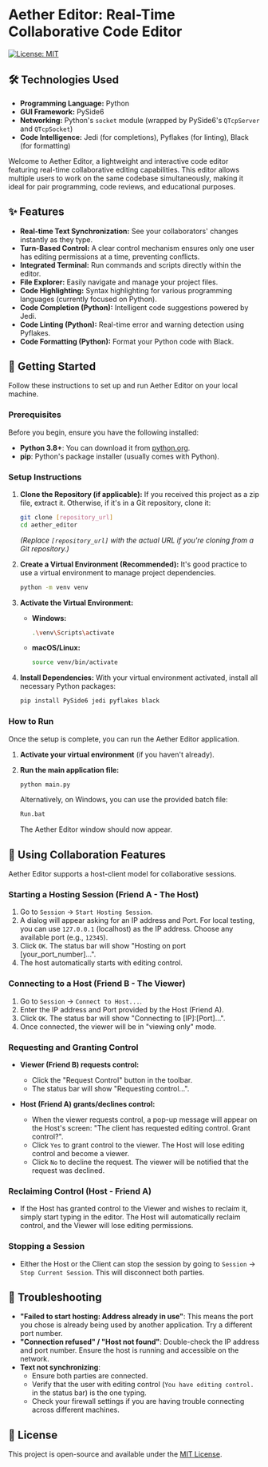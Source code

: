 # Aether Editor: Real-Time Collaborative Code Editor

[![License: MIT](https://img.shields.io/badge/License-MIT-yellow.svg)](https://opensource.org/licenses/MIT)

## 🛠️ Technologies Used

*   **Programming Language:** Python
*   **GUI Framework:** PySide6
*   **Networking:** Python's `socket` module (wrapped by PySide6's `QTcpServer` and `QTcpSocket`)
*   **Code Intelligence:** Jedi (for completions), Pyflakes (for linting), Black (for formatting)

Welcome to Aether Editor, a lightweight and interactive code editor featuring real-time collaborative editing capabilities. This editor allows multiple users to work on the same codebase simultaneously, making it ideal for pair programming, code reviews, and educational purposes.

## ✨ Features

*   **Real-time Text Synchronization:** See your collaborators' changes instantly as they type.
*   **Turn-Based Control:** A clear control mechanism ensures only one user has editing permissions at a time, preventing conflicts.
*   **Integrated Terminal:** Run commands and scripts directly within the editor.
*   **File Explorer:** Easily navigate and manage your project files.
*   **Code Highlighting:** Syntax highlighting for various programming languages (currently focused on Python).
*   **Code Completion (Python):** Intelligent code suggestions powered by Jedi.
*   **Code Linting (Python):** Real-time error and warning detection using Pyflakes.
*   **Code Formatting (Python):** Format your Python code with Black.

## 🚀 Getting Started

Follow these instructions to set up and run Aether Editor on your local machine.

### Prerequisites

Before you begin, ensure you have the following installed:

*   **Python 3.8+**: You can download it from [python.org](https://www.python.org/downloads/).
*   **pip**: Python's package installer (usually comes with Python).

### Setup Instructions

1.  **Clone the Repository (if applicable):**
    If you received this project as a zip file, extract it. Otherwise, if it's in a Git repository, clone it:
    ```bash
    git clone [repository_url]
    cd aether_editor
    ```
    *(Replace `[repository_url]` with the actual URL if you're cloning from a Git repository.)*

2.  **Create a Virtual Environment (Recommended):**
    It's good practice to use a virtual environment to manage project dependencies.
    ```bash
    python -m venv venv
    ```

3.  **Activate the Virtual Environment:**
    *   **Windows:**
        ```bash
        .\venv\Scripts\activate
        ```
    *   **macOS/Linux:**
        ```bash
        source venv/bin/activate
        ```

4.  **Install Dependencies:**
    With your virtual environment activated, install all necessary Python packages:
    ```bash
    pip install PySide6 jedi pyflakes black
    ```

### How to Run

Once the setup is complete, you can run the Aether Editor application.

1.  **Activate your virtual environment** (if you haven't already).

2.  **Run the main application file:**
    ```bash
    python main.py
    ```
    Alternatively, on Windows, you can use the provided batch file:
    ```bash
    Run.bat
    ```

    The Aether Editor window should now appear.

## 🤝 Using Collaboration Features

Aether Editor supports a host-client model for collaborative sessions.

### Starting a Hosting Session (Friend A - The Host)

1.  Go to `Session` -> `Start Hosting Session`.
2.  A dialog will appear asking for an IP address and Port. For local testing, you can use `127.0.0.1` (localhost) as the IP address. Choose any available port (e.g., `12345`).
3.  Click `OK`. The status bar will show "Hosting on port [your_port_number]...".
4.  The host automatically starts with editing control.

### Connecting to a Host (Friend B - The Viewer)

1.  Go to `Session` -> `Connect to Host...`.
2.  Enter the IP address and Port provided by the Host (Friend A).
3.  Click `OK`. The status bar will show "Connecting to [IP]:[Port]...".
4.  Once connected, the viewer will be in "viewing only" mode.

### Requesting and Granting Control

*   **Viewer (Friend B) requests control:**
    *   Click the "Request Control" button in the toolbar.
    *   The status bar will show "Requesting control...".

*   **Host (Friend A) grants/declines control:**
    *   When the viewer requests control, a pop-up message will appear on the Host's screen: "The client has requested editing control. Grant control?".
    *   Click `Yes` to grant control to the viewer. The Host will lose editing control and become a viewer.
    *   Click `No` to decline the request. The viewer will be notified that the request was declined.

### Reclaiming Control (Host - Friend A)

*   If the Host has granted control to the Viewer and wishes to reclaim it, simply start typing in the editor. The Host will automatically reclaim control, and the Viewer will lose editing permissions.

### Stopping a Session

*   Either the Host or the Client can stop the session by going to `Session` -> `Stop Current Session`. This will disconnect both parties.

## 🐛 Troubleshooting

*   **"Failed to start hosting: Address already in use"**: This means the port you chose is already being used by another application. Try a different port number.
*   **"Connection refused" / "Host not found"**: Double-check the IP address and port number. Ensure the host is running and accessible on the network.
*   **Text not synchronizing**:
    *   Ensure both parties are connected.
    *   Verify that the user with editing control (`You have editing control.` in the status bar) is the one typing.
    *   Check your firewall settings if you are having trouble connecting across different machines.

## 📄 License

This project is open-source and available under the [MIT License](LICENSE).